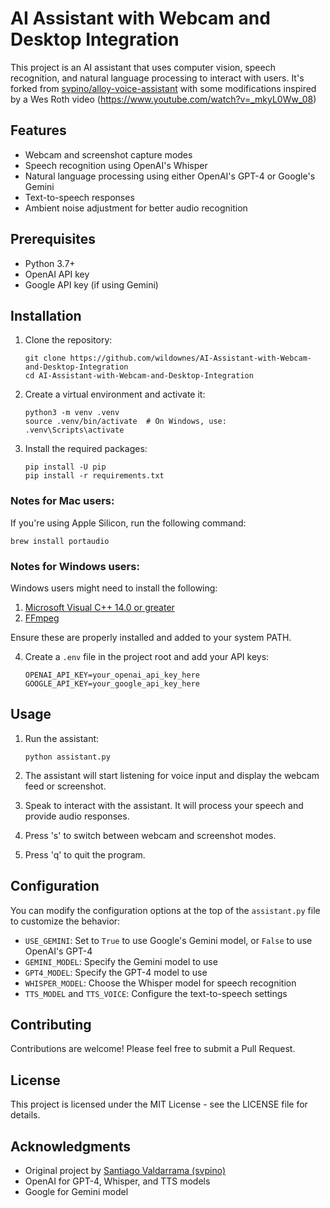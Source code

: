 # AI Assistant with Webcam and Desktop Integration

This project is an AI assistant that uses computer vision, speech recognition, and natural language processing to interact with users. It's forked from [svpino/alloy-voice-assistant](https://github.com/svpino/alloy-voice-assistant) with some modifications inspired by a Wes Roth video (https://www.youtube.com/watch?v=_mkyL0Ww_08)

## Features

- Webcam and screenshot capture modes
- Speech recognition using OpenAI's Whisper
- Natural language processing using either OpenAI's GPT-4 or Google's Gemini
- Text-to-speech responses
- Ambient noise adjustment for better audio recognition

## Prerequisites

- Python 3.7+
- OpenAI API key
- Google API key (if using Gemini)

## Installation

1. Clone the repository:

   ```
   git clone https://github.com/wildownes/AI-Assistant-with-Webcam-and-Desktop-Integration
   cd AI-Assistant-with-Webcam-and-Desktop-Integration
   ```

2. Create a virtual environment and activate it:

   ```
   python3 -m venv .venv
   source .venv/bin/activate  # On Windows, use: .venv\Scripts\activate
   ```

3. Install the required packages:
   ```
   pip install -U pip
   pip install -r requirements.txt
   ```

### Notes for Mac users:

If you're using Apple Silicon, run the following command:

```
brew install portaudio
```

### Notes for Windows users:

Windows users might need to install the following:

1. [Microsoft Visual C++ 14.0 or greater](https://visualstudio.microsoft.com/visual-cpp-build-tools/)
2. [FFmpeg](https://ffmpeg.org/download.html)

Ensure these are properly installed and added to your system PATH.

4. Create a `.env` file in the project root and add your API keys:
   ```
   OPENAI_API_KEY=your_openai_api_key_here
   GOOGLE_API_KEY=your_google_api_key_here
   ```

## Usage

1. Run the assistant:

   ```
   python assistant.py
   ```

2. The assistant will start listening for voice input and display the webcam feed or screenshot.

3. Speak to interact with the assistant. It will process your speech and provide audio responses.

4. Press 's' to switch between webcam and screenshot modes.

5. Press 'q' to quit the program.

## Configuration

You can modify the configuration options at the top of the `assistant.py` file to customize the behavior:

- `USE_GEMINI`: Set to `True` to use Google's Gemini model, or `False` to use OpenAI's GPT-4
- `GEMINI_MODEL`: Specify the Gemini model to use
- `GPT4_MODEL`: Specify the GPT-4 model to use
- `WHISPER_MODEL`: Choose the Whisper model for speech recognition
- `TTS_MODEL` and `TTS_VOICE`: Configure the text-to-speech settings

## Contributing

Contributions are welcome! Please feel free to submit a Pull Request.

## License

This project is licensed under the MIT License - see the LICENSE file for details.

## Acknowledgments

- Original project by [Santiago Valdarrama (svpino)](https://github.com/svpino)
- OpenAI for GPT-4, Whisper, and TTS models
- Google for Gemini model
